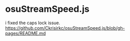# osuStreamSpeed.js
i fixed the caps lock issue.
https://github.com/Ckrisirkc/osuStreamSpeed.js/blob/gh-pages/README.md
